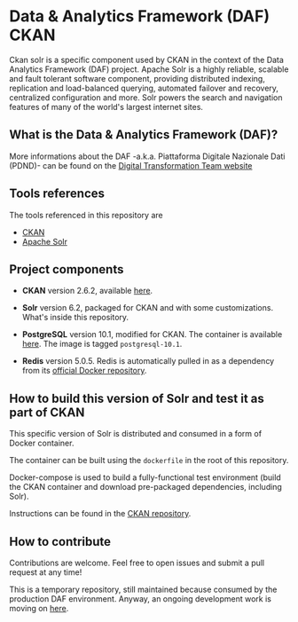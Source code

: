 # Data & Analytics Framework (DAF) CKAN

Ckan solr is a specific component used by CKAN in the context of the Data Analytics Framework (DAF) project. Apache Solr is a highly reliable, scalable and fault tolerant software component, providing distributed indexing, replication and load-balanced querying, automated failover and recovery, centralized configuration and more. Solr powers the search and navigation features of many of the world's largest internet sites.

## What is the Data & Analytics Framework (DAF)?

More informations about the DAF -a.k.a. Piattaforma Digitale Nazionale Dati (PDND)- can be found on the [Digital Transformation Team website](https://teamdigitale.governo.it/it/projects/daf.htm)

## Tools references

The tools referenced in this repository are

* [CKAN](https://ckan.org/)
* [Apache Solr](https://lucene.apache.org/solr/)

## Project components

* **CKAN** version 2.6.2, available [here](https://github.com/teamdigitale/daf-ckan).

* **Solr** version 6.2, packaged for CKAN and with some customizations. What's inside this repository.

* **PostgreSQL** version 10.1, modified for CKAN. The container is available [here](https://hub.docker.com/r/geosolutionsit/dati-ckan-docker/tags). The image is tagged `postgresql-10.1`.

* **Redis** version 5.0.5. Redis is automatically pulled in as a dependency from its [official Docker repository](https://hub.docker.com/_/redis).

## How to build this version of Solr and test it as part of CKAN

This specific version of Solr is distributed and consumed in a form of Docker container.

The container can be built using the `dockerfile` in the root of this repository.

Docker-compose is used to build a fully-functional test environment (build the CKAN container and download pre-packaged dependencies, including Solr).

Instructions can be found in the [CKAN repository](https://github.com/teamdigitale/daf-ckan).

## How to contribute

Contributions are welcome. Feel free to open issues and submit a pull request at any time!

This is a temporary repository, still maintained because consumed by the production DAF environment. Anyway, an ongoing development work is moving on [here](https://github.com/italia/dati-ckan-docker).
